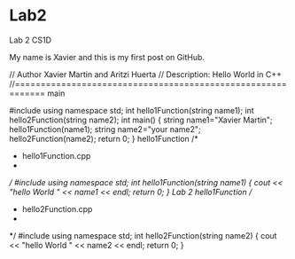 # Lab2
Lab 2 CS1D

My name is Xavier and this is my first post on GitHub.

// Author Xavier Martin and Aritzi Huerta
// Description: Hello World in C++
//============================================================
main

#include <iostream>
using namespace std;
int hello1Function(string name1);
int hello2Function(string name2);
int main()
  {
    string name1="Xavier Martin";
    hello1Function(name1);
    string name2="your name2";
    hello2Function(name2);
    return 0;
}
hello1Function
/*
* hello1Function.cpp
*
*/
#include <iostream>
using namespace std;
int hello1Function(string name1)
  {
    cout << "hello World " << name1 << endl;
    return 0;
  }
Lab 2
hello1Function
/*
* hello2Function.cpp
*
*/
#include <iostream>
using namespace std;
int hello2Function(string name2)
  {
    cout << "hello World " << name2 << endl;
    return 0;
  }
